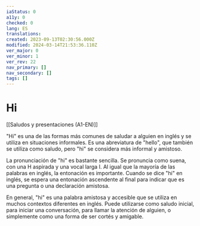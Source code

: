 ```yaml
---
iaStatus: 0
a11y: 0
checked: 0
lang: ES
translations: 
created: 2023-09-13T02:30:56.000Z
modified: 2024-03-14T21:53:36.110Z
ver_major: 0
ver_minor: 1
ver_rev: 22
nav_primary: []
nav_secondary: []
tags: []
---
```

# Hi

[[Saludos y presentaciones (A1-EN)]]

"Hi" es una de las formas más comunes de saludar a alguien en inglés y se utiliza en situaciones informales. Es una abreviatura de "hello", que también se utiliza como saludo, pero "hi" se considera más informal y amistoso.

La pronunciación de "hi" es bastante sencilla. Se pronuncia como suena, con una H aspirada y una vocal larga I. Al igual que la mayoría de las palabras en inglés, la entonación es importante. Cuando se dice "hi" en inglés, se espera una entonación ascendente al final para indicar que es una pregunta o una declaración amistosa.

En general, "hi" es una palabra amistosa y accesible que se utiliza en muchos contextos diferentes en inglés. Puede utilizarse como saludo inicial, para iniciar una conversación, para llamar la atención de alguien, o simplemente como una forma de ser cortés y amigable.